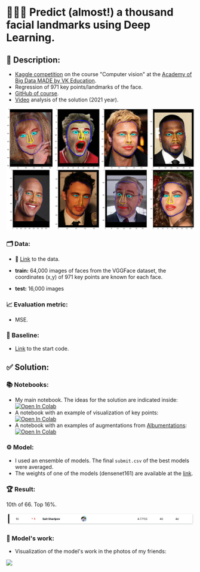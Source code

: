 # 🧑🏻‍🦱 Predict (almost!) a thousand facial landmarks using Deep Learning.

## 📝 Description:

* [Kaggle сompetition](https://www.kaggle.com/competitions/vkcv2022-contest-01-facial-landmarks) on the course "Computer vision" at the [Academy of Big Data MADE by VK Education](https://data.vk.company/).  
* Regression of 971 key points/landmarks of the face.
* [GitHub of course](https://github.com/lysukhin/MADE).
* [Video](https://www.youtube.com/watch?v=CBsbo_CYTow&t=2587s) analysis of the solution (2021 year).

![](images/facial_keypoints_example.png)

### 🗂 Data:

* 🔗 [Link](https://www.kaggle.com/competitions/vkcv2022-contest-01-facial-landmarks/data) to the data.

* **train:** 64,000 images of faces from the VGGFace dataset, the coordinates (x,y) of 971 key points are known for each face.
* **test:** 16,000 images

### 📈 Evaluation metric:
* MSE.

### 🐣 Baseline:
* [Link](https://github.com/Sharrish/predict_thousand_facial_landmarks/tree/main/baseline) to the start code.

## ✅ Solution:

### 📚 Notebooks:
* My main notebook. The ideas for the solution are indicated inside: [![Open In Colab](https://colab.research.google.com/assets/colab-badge.svg)](https://colab.research.google.com/github/Sharrish/predict_thousand_facial_landmarks/blob/main/solution_notebooks/facial-landmarks.ipynb)
* A notebook with an example of visualization of key points: [![Open In Colab](https://colab.research.google.com/assets/colab-badge.svg)](https://colab.research.google.com/github/Sharrish/predict_thousand_facial_landmarks/blob/main/solution_notebooks/draw_color_landmarks.ipynb)
* A notebook with an examples of augmentations from [Albumentations](https://albumentations.ai/): [![Open In Colab](https://colab.research.google.com/assets/colab-badge.svg)](https://colab.research.google.com/github/Sharrish/predict_thousand_facial_landmarks/blob/main/solution_notebooks/augmentations_with_transforms_facial_landmarks.ipynb)

### ⚙️ Model:
* I used an ensemble of models. The final `submit.csv` of the best models were averaged.
* The weights of one of the models (densenet161) are available at the [link](https://disk.yandex.ru/d/Wzs-NODtqpRaIg).

### 🏆 Result:
10th of 66. Top 16%.

![img.png](images/my_result_on_leaderboard.png)

### 🌠 Model's work:

* Visualization of the model's work in the photos of my friends:


![](images/result_on_my_freinds_photos.png)




